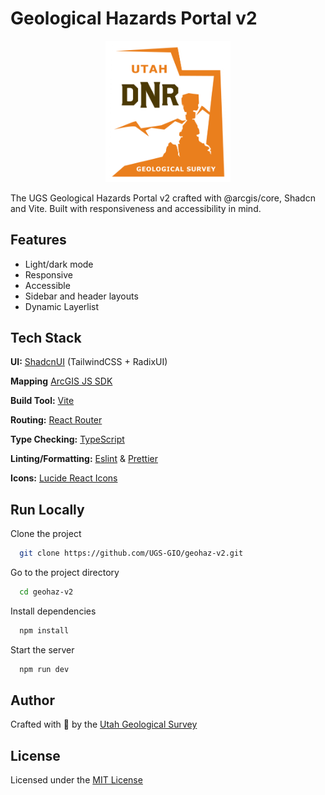 # Geological Hazards Portal v2

<p align="center">
  <img src="public/logo_main.png" alt="Utah Geological Survey Logo" width="200"/>
</p>

The UGS Geological Hazards Portal v2 crafted with @arcgis/core, Shadcn and Vite. Built with responsiveness and accessibility in mind.

## Features

- Light/dark mode
- Responsive
- Accessible
- Sidebar and header layouts
- Dynamic Layerlist

## Tech Stack

**UI:** [ShadcnUI](https://ui.shadcn.com) (TailwindCSS + RadixUI)

**Mapping** [ArcGIS JS SDK](https://developers.arcgis.com/javascript/latest/)

**Build Tool:** [Vite](https://vitejs.dev/)

**Routing:** [React Router](https://reactrouter.com/en/main)

**Type Checking:** [TypeScript](https://www.typescriptlang.org/)

**Linting/Formatting:** [Eslint](https://eslint.org/) & [Prettier](https://prettier.io/)

**Icons:** [Lucide React Icons](https://lucide.dev/icons/)

## Run Locally

Clone the project

```bash
  git clone https://github.com/UGS-GIO/geohaz-v2.git
```

Go to the project directory

```bash
  cd geohaz-v2
```

Install dependencies

```bash
  npm install
```

Start the server

```bash
  npm run dev
```

## Author

Crafted with 🤍 by the [Utah Geological Survey](https://github.com/UGS-GIO/)

## License

Licensed under the [MIT License](https://choosealicense.com/licenses/mit/)
